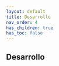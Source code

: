 ```yaml
---
layout: default
title: Desarrollo
nav_order: 4
has_children: true
has_toc: false
---
```


## Desarrollo